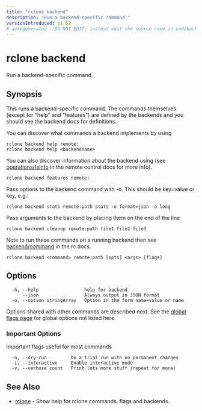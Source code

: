 ```yaml
---
title: "rclone backend"
description: "Run a backend-specific command."
versionIntroduced: v1.52
# autogenerated - DO NOT EDIT, instead edit the source code in cmd/backend/ and as part of making a release run "make commanddocs"
---
```

# rclone backend

Run a backend-specific command.

## Synopsis

This runs a backend-specific command. The commands themselves (except
for "help" and "features") are defined by the backends and you should
see the backend docs for definitions.

You can discover what commands a backend implements by using

    rclone backend help remote:
    rclone backend help <backendname>

You can also discover information about the backend using (see
[operations/fsinfo](/rc/#operations-fsinfo) in the remote control docs
for more info).

    rclone backend features remote:

Pass options to the backend command with -o. This should be key=value or key, e.g.:

    rclone backend stats remote:path stats -o format=json -o long

Pass arguments to the backend by placing them on the end of the line

    rclone backend cleanup remote:path file1 file2 file3

Note to run these commands on a running backend then see
[backend/command](/rc/#backend-command) in the rc docs.


```
rclone backend <command> remote:path [opts] <args> [flags]
```

## Options

```
  -h, --help                 help for backend
      --json                 Always output in JSON format
  -o, --option stringArray   Option in the form name=value or name
```

Options shared with other commands are described next.
See the [global flags page](/flags/) for global options not listed here.

### Important Options

Important flags useful for most commands

```
  -n, --dry-run         Do a trial run with no permanent changes
  -i, --interactive     Enable interactive mode
  -v, --verbose count   Print lots more stuff (repeat for more)
```

## See Also

* [rclone](/commands/rclone/)	 - Show help for rclone commands, flags and backends.


